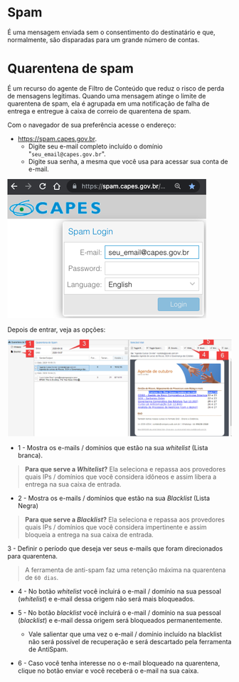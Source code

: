 # Spam 
É uma mensagem enviada sem o consentimento do destinatário e que, normalmente, são disparadas para um grande número de contas.

# Quarentena de spam 
É um recurso do agente de Filtro de Conteúdo que reduz o risco de perda de mensagens legítimas. Quando uma mensagem atinge o limite de quarentena de spam, ela é agrupada em uma notificação de falha de entrega e entregue à caixa de correio de quarentena de spam.
 

Com o navegador de sua preferência acesse o endereço:
* https://spam.capes.gov.br.
  * Digite seu e-mail completo incluído o domínio "`seu_email@capes.gov.br`".
  * Digite sua senha, a mesma que você usa para acessar sua conta de e-mail.

![antispam](antispam1.png)

Depois de entrar, veja as opções:

![antispam](antispam2.png)

* 1 - Mostra os e-mails / domínios que estão na sua *whitelist* (Lista branca).

> **Para que serve a *Whitelist*?** Ela seleciona e repassa aos provedores quais IPs / domínios que você considera idôneos e assim libera a entrega na sua caixa de entrada.

* 2 - Mostra os e-mails / domínios que estão na sua *Blacklist* (Lista Negra)

> **Para que serve a *Blacklist*?** Ela seleciona e repassa aos provedores quais IPs / domínios que você considera impertinente e assim bloqueia a entrega na sua caixa de entrada.

3 - Definir o período que deseja ver seus e-mails que foram direcionados para quarentena. 

> A ferramenta de anti-spam faz uma retenção máxima na quarentena de `60 dias`.

* 4 - No botão *whitelist* você incluirá o e-mail / domínio na sua pessoal (*whitelist*) e e-mail dessa origem não será mais bloqueados. 
* 5 - No botão *blacklist* você incluirá o e-mail / domínio na sua pessoal (*blacklist*) e e-mail dessa origem será bloqueados permanentemente.
  * Vale salientar que uma vez o e-mail / domínio incluído na blacklist não será possível de recuperação e será descartado pela 
ferramenta de AntiSpam. 

* 6 - Caso você tenha interesse no o e-mail bloqueado na quarentena, clique no botão enviar e você receberá o e-mail na sua caixa. 

